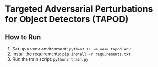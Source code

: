 # Targeted Adversarial Perturbations for Object Detectors (TAPOD)



## How to Run
1. Set up a venv environment: `python3.11 -m venv tapod_env`
2. Install the requirements: `pip install -r requirements.txt`
3. Run the train script: `python3 train.py`